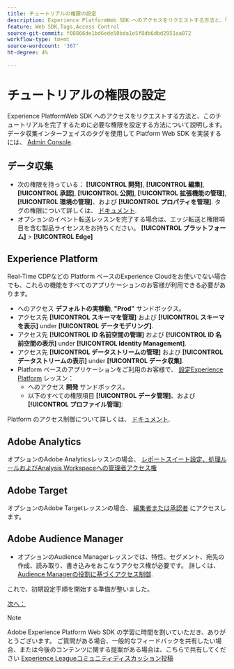 ```yaml
---
title: チュートリアルの権限の設定
description: Experience PlatformWeb SDK へのアクセスをリクエストする方法と、「 Web SDK を使用したAdobe Experience Cloudの実装」チュートリアルを完了するために必要な権限の設定方法について説明します。
feature: Web SDK,Tags,Access Control
source-git-commit: f08866de1bd6ede50bda1e5f8db6dbd2951aa872
workflow-type: tm+mt
source-wordcount: '367'
ht-degree: 4%

---
```


# チュートリアルの権限の設定

Experience PlatformWeb SDK へのアクセスをリクエストする方法と、このチュートリアルを完了するために必要な権限を設定する方法について説明します。 データ収集インターフェイスのタグを使用して Platform Web SDK を実装するには、 [Admin Console](https://adminconsole.adobe.com).

## データ収集

* 次の権限を持っている： **[!UICONTROL 開発]**, **[!UICONTROL 編集]**, **[!UICONTROL 承認]**, **[!UICONTROL 公開]**, **[!UICONTROL 拡張機能の管理]**, **[!UICONTROL 環境の管理]**、および **[!UICONTROL プロパティを管理]**. タグの権限について詳しくは、 [ドキュメント](https://experienceleague.adobe.com/docs/experience-platform/tags/admin/user-permissions.html?lang=ja).
* オプションのイベント転送レッスンを完了する場合は、エッジ転送と権限項目を含む製品ライセンスをお持ちください。 **[!UICONTROL プラットフォーム]** > **[!UICONTROL Edge]**

## Experience Platform

Real-Time CDPなどの Platform ベースのExperience Cloudをお使いでない場合でも、これらの機能をすべてのアプリケーションのお客様が利用できる必要があります。

* へのアクセス **デフォルトの実稼動**, **&quot;Prod&quot;** サンドボックス。
* アクセス先 **[!UICONTROL スキーマを管理]** および **[!UICONTROL スキーマを表示]** under **[!UICONTROL データモデリング]**.
* アクセス先 **[!UICONTROL ID 名前空間の管理]** および **[!UICONTROL ID 名前空間の表示]** under **[!UICONTROL Identity Management]**.
* アクセス先 **[!UICONTROL データストリームの管理]** および **[!UICONTROL データストリームの表示]** under **[!UICONTROL データ収集]**.
* Platform ベースのアプリケーションをご利用のお客様で、 [設定Experience Platform](setup-experience-platform.md) レッスン：
   * へのアクセス **開発** サンドボックス。
   * 以下のすべての権限項目 **[!UICONTROL データ管理]**、および **[!UICONTROL プロファイル管理]**:


Platform のアクセス制御について詳しくは、 [ドキュメント](https://experienceleague.adobe.com/docs/experience-platform/access-control/home.html?lang=ja).

## Adobe Analytics

オプションのAdobe Analyticsレッスンの場合、 [レポートスイート設定、処理ルールおよびAnalysis Workspaceへの管理者アクセス権](https://experienceleague.adobe.com/docs/analytics/admin/admin-console/home.html?lang=ja)

## Adobe Target

オプションのAdobe Targetレッスンの場合、 [編集者または承認者](https://experienceleague.adobe.com/docs/target/using/administer/manage-users/enterprise/properties-overview.html#section_8C425E43E5DD4111BBFC734A2B7ABC80) にアクセスします。

## Adobe Audience Manager

* オプションのAudience Managerレッスンでは、特性、セグメント、宛先の作成、読み取り、書き込みをおこなうアクセス権が必要です。 詳しくは、 [Audience Managerの役割に基づくアクセス制御](https://experienceleague.adobe.com/docs/audience-manager-learn/tutorials/setup-and-admin/user-management/setting-permissions-with-role-based-access-control.html?lang=en).

これで、初期設定手順を開始する準備が整いました。

[次へ： ](configure-schemas.md)

>[!NOTE]
>
>Adobe Experience Platform Web SDK の学習に時間を割いていただき、ありがとうございます。 ご質問がある場合、一般的なフィードバックを共有したい場合、または今後のコンテンツに関する提案がある場合は、こちらで共有してください [Experience Leagueコミュニティディスカッション投稿](https://experienceleaguecommunities.adobe.com/t5/adobe-experience-platform-launch/tutorial-discussion-implement-adobe-experience-cloud-with-web/td-p/444996)
